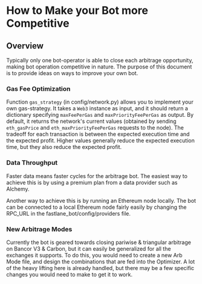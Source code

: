 # How to Make your Bot more Competitive

## Overview

Typically only one bot-operator is able to close each arbitrage opportunity, making bot operation competitive in nature. The purpose of this document is to provide ideas on ways to improve your own bot. 

### Gas Fee Optimization
Function `gas_strategy` (in config/network.py) allows you to implement your own gas-strategy.
It takes a `Web3` instance as input, and it should return a dictionary specifying `maxFeePerGas` and `maxPriorityFeePerGas` as output.
By default, it returns the network's current values (obtained by sending `eth_gasPrice` and `eth_maxPriorityFeePerGas` requests to the node).
The tradeoff for each transaction is between the expected execution time and the expected profit.
Higher values generally reduce the expected execution time, but they also reduce the expected profit.

### Data Throughput
Faster data means faster cycles for the arbitrage bot. The easiest way to achieve this is by using a premium plan from a data provider such as Alchemy. 

Another way to achieve this is by running an Ethereum node locally. The bot can be connected to a local Ethereum node fairly easily by changing the RPC_URL in the fastlane_bot/config/providers file.

### New Arbitrage Modes
Currently the bot is geared towards closing pariwise & triangular arbitrage on Bancor V3 & Carbon, but it can easily be generalized for all the exchanges it supports. To do this, you would need to create a new Arb Mode file, and design the combinations that are fed into the Optimizer. A lot of the heavy lifting here is already handled, but there may be a few specific changes you would need to make to get it to work.





